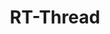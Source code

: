 ---
title: RT-Thread
description: RT-Thread 是一款主要由中国开源社区主导开发的开源实时操作系统（v3.1.0以及以前版本遵循GPLv2+许可协议，v3.1.0以后版本遵循 Apache License 2.0 开源许可协议）。实时线程操作系统不仅仅是一个单一的实时操作系统内核，它也是一个完整的应用系统，包含了实时、嵌入式系统相关的各个组件：TCP/IP协议栈，libc接口，图形用户界面等。
image:

# Badge style
style:
    background: "#2a9d8f"
    color: "#fff"
---